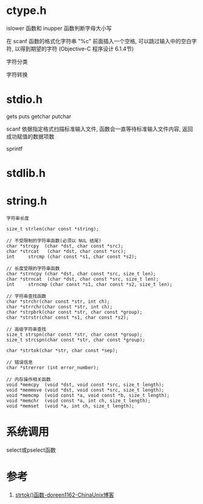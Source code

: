 # ctype.h

islower 函数和 inupper 函数判断字母大小写

在 scanf 函数的格式化字符串 "%c" 前面插入一个空格, 可以跳过输入中的空白字符, 以得到期望的字符 (Objective-C 程序设计 6.1.4节)

字符分类

字符转换

# stdio.h

gets
puts
getchar
putchar

scanf 依据指定格式扫描标准输入文件, 函数会一直等待标准输入文件内容, 返回成功赋值的数据项数

sprintf

# stdlib.h



# string.h

```
字符串长度

size_t strlen(char const *string);

// 不受限制的字符串函数(必须以 NUL 结尾)
char *strcpy  (char *dst, char const *src);
char *strcat   (char *dst, char const *src);
int     strcmp (char const *s1, char const *s2);

// 长度受限的字符串函数
char *strncpy (char *dst, char const *src, size_t len);
char *strncat  (char *dst, char const *src, size_t len);
int     strncmp (char const *s1, char const *s2, size_t len);

// 字符串查找函数
char *strchr(char const *str, int ch);
char *strrchr(char const *str, int ch);
char *strpbrk(char const *str, char const *group);
char *strstr(char const *s1, char const *s2);

// 高级字符串查找
size_t strspn(char const *str, char const *group);
size_t strcspn(char const *str, char const *group);

char *strtok(char *str, char const *sep);

// 错误信息
char *strerror (int error_number);

// 内存操作相关函数
void *memcpy  (void *dst, void const *src, size_t length);
void *memmove (void *dst, void const *src, size_t length);
void *memcmp  (void const *a, void const *b, size_t length);
void *memchr  (void const *a, int ch, size_t length);
void *memset  (void *a, int ch, size_t length);
```

# 系统调用

select或pselect函数

# 参考

1. [strtok()函数-doreen1162-ChinaUnix博客](http://blog.chinaunix.net/uid-11861796-id-2813603.html)
